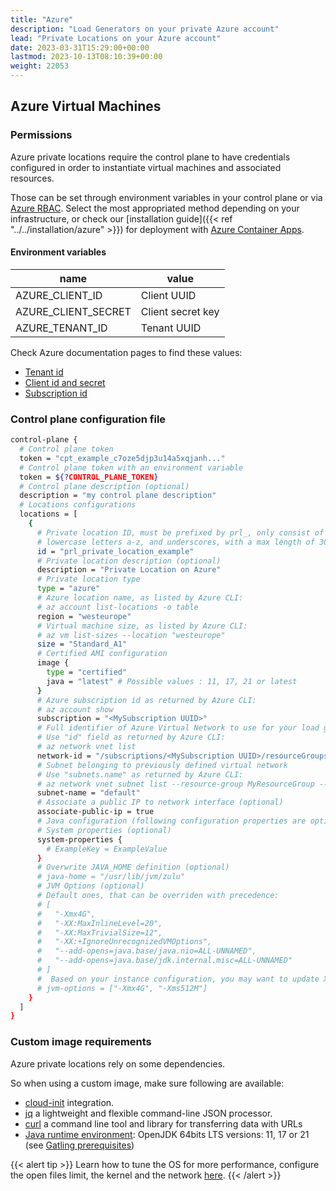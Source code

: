 ```yaml
---
title: "Azure"
description: "Load Generators on your private Azure account"
lead: "Private Locations on your Azure account"
date: 2023-03-31T15:29:00+00:00
lastmod: 2023-10-13T08:10:39+00:00
weight: 22053
---
```


## Azure Virtual Machines

### Permissions

Azure private locations require the control plane to have credentials configured in order to instantiate virtual machines and associated resources.

Those can be set through environment variables in your control plane or via [Azure RBAC](https://learn.microsoft.com/en-us/azure/role-based-access-control/overview). Select the most appropriated method depending on your infrastructure, or check our [installation guide]({{< ref "../../installation/azure" >}})  for deployment with [Azure Container Apps](https://azure.microsoft.com/en-us/products/container-apps).

#### Environment variables

| name                  | value             |
| --------------------- | ----------------- |
| AZURE_CLIENT_ID       | Client UUID       |
| AZURE_CLIENT_SECRET   | Client secret key |
| AZURE_TENANT_ID       | Tenant UUID       |

Check Azure documentation pages to find these values:
* [Tenant id](https://learn.microsoft.com/en-us/azure/active-directory/fundamentals/active-directory-how-to-find-tenant)
* [Client id and secret](https://learn.microsoft.com/en-us/answers/questions/834401/hi-i-want-my-client-id-and-client-secret-key)
* [Subscription id](https://learn.microsoft.com/en-us/azure/azure-portal/get-subscription-tenant-id)

### Control plane configuration file

```bash
control-plane {
  # Control plane token
  token = "cpt_example_c7oze5djp3u14a5xqjanh..."
  # Control plane token with an environment variable
  token = ${?CONTROL_PLANE_TOKEN}
  # Control plane description (optional)
  description = "my control plane description"
  # Locations configurations
  locations = [
    {
      # Private location ID, must be prefixed by prl_, only consist of numbers 0-9, 
      # lowercase letters a-z, and underscores, with a max length of 30 characters
      id = "prl_private_location_example"
      # Private location description (optional)
      description = "Private Location on Azure"
      # Private location type
      type = "azure"
      # Azure location name, as listed by Azure CLI:
      # az account list-locations -o table
      region = "westeurope"
      # Virtual machine size, as listed by Azure CLI:
      # az vm list-sizes --location "westeurope"
      size = "Standard_A1"
      # Certified AMI configuration
      image {
        type = "certified"
        java = "latest" # Possible values : 11, 17, 21 or latest
      }
      # Azure subscription id as returned by Azure CLI:
      # az account show
      subscription = "<MySubscription UUID>"
      # Full identifier of Azure Virtual Network to use for your load generators
      # Use "id" field as returned by Azure CLI:
      # az network vnet list
      network-id = "/subscriptions/<MySubscription UUID>/resourceGroups/<MyResourceGroup>/providers/Microsoft.Network/virtualNetworks/<MyVNet>"
      # Subnet belonging to previously defined virtual network
      # Use "subnets.name" as returned by Azure CLI:
      # az network vnet subnet list --resource-group MyResourceGroup --vnet-name MyVNet
      subnet-name = "default"
      # Associate a public IP to network interface (optional)
      associate-public-ip = true
      # Java configuration (following configuration properties are optional)
      # System properties (optional)
      system-properties {
        # ExampleKey = ExampleValue
      }
      # Overwrite JAVA_HOME definition (optional)
      # java-home = "/usr/lib/jvm/zulu"
      # JVM Options (optional)
      # Default ones, that can be overriden with precedence:
      # [
      #   "-Xmx4G", 
      #   "-XX:MaxInlineLevel=20", 
      #   "-XX:MaxTrivialSize=12", 
      #   "-XX:+IgnoreUnrecognizedVMOptions", 
      #   "--add-opens=java.base/java.nio=ALL-UNNAMED", 
      #   "--add-opens=java.base/jdk.internal.misc=ALL-UNNAMED"
      # ]
      #  Based on your instance configuration, you may want to update Xmx and Xms values.
      # jvm-options = ["-Xmx4G", "-Xms512M"]
    }
  ]
}
```

### Custom image requirements

Azure private locations rely on some dependencies.

So when using a custom image, make sure following are available:

- [cloud-init](https://learn.microsoft.com/en-us/azure/virtual-machines/custom-data) integration.
- [jq](https://jqlang.github.io/jq/download/) a lightweight and flexible command-line JSON processor.
- [curl](https://curl.se/download.html) a command line tool and library for transferring data with URLs
- [Java runtime environment](https://openjdk.org/install/): OpenJDK 64bits LTS versions: 11, 17 or 21 (see [Gatling prerequisites](https://gatling.io/docs/gatling/tutorials/installation/#java-version))

{{< alert tip >}}
Learn how to tune the OS for more performance, configure the open files limit, the kernel and the network [here](https://gatling.io/docs/gatling/reference/current/core/operations/).
{{< /alert >}}
